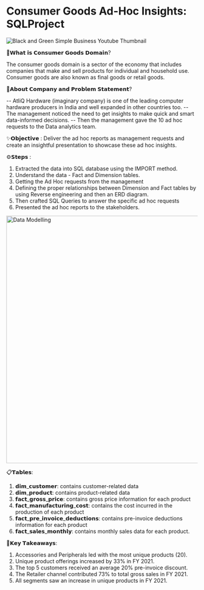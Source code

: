 # Consumer Goods Ad-Hoc Insights: SQLProject
![Black and Green Simple Business Youtube Thumbnail](https://github.com/user-attachments/assets/c648500c-66d9-46a9-8acd-c9c64203d8eb)

🤔𝗪𝗵𝗮𝘁 𝗶𝘀 𝗖𝗼𝗻𝘀𝘂𝗺𝗲𝗿 𝗚𝗼𝗼𝗱𝘀 𝗗𝗼𝗺𝗮𝗶𝗻?

The consumer goods domain is a sector of the economy that includes companies that make and sell products for individual and household use. Consumer goods are also known as final goods or retail goods.

🌱𝗔𝗯𝗼𝘂𝘁 𝗖𝗼𝗺𝗽𝗮𝗻𝘆 𝗮𝗻𝗱 𝗣𝗿𝗼𝗯𝗹𝗲𝗺 𝗦𝘁𝗮𝘁𝗲𝗺𝗲𝗻𝘁?

-- AtliQ Hardware (imaginary company) is one of the leading computer hardware producers in India and well expanded in other countries too.
-- The management noticed the need to get insights to make quick and smart data-informed decisions. 
-- Then the management gave the 10 ad hoc requests to the Data analytics team.

✨𝗢𝗯𝗷𝗲𝗰𝘁𝗶𝘃𝗲 :
Deliver the ad hoc reports as management requests and create an insightful presentation to showcase these ad hoc insights.

⚙𝗦𝘁𝗲𝗽𝘀 :
1. Extracted the data into SQL database using the IMPORT method.
2. Understand the data - Fact and Dimension tables.
3. Getting the Ad Hoc requests from the management
4. Defining the proper relationships between Dimension and Fact tables by using Reverse engineering and then an ERD diagram.
5. Then crafted SQL Queries to answer the specific ad hoc requests
6. Presented the ad hoc reports to the stakeholders.

<img width="653" alt="Data Modelling" src="https://github.com/user-attachments/assets/8b3f2bf7-c77c-4615-972c-7a6b7d6f141f">

📋𝗧𝗮𝗯𝗹𝗲𝘀:
1. 𝗱𝗶𝗺_𝗰𝘂𝘀𝘁𝗼𝗺𝗲𝗿: contains customer-related data
2. 𝗱𝗶𝗺_𝗽𝗿𝗼𝗱𝘂𝗰𝘁: contains product-related data
3. 𝗳𝗮𝗰𝘁_𝗴𝗿𝗼𝘀𝘀_𝗽𝗿𝗶𝗰𝗲: contains gross price information for each product
4. 𝗳𝗮𝗰𝘁_𝗺𝗮𝗻𝘂𝗳𝗮𝗰𝘁𝘂𝗿𝗶𝗻𝗴_𝗰𝗼𝘀𝘁: contains the cost incurred in the production of each product
5. 𝗳𝗮𝗰𝘁_𝗽𝗿𝗲_𝗶𝗻𝘃𝗼𝗶𝗰𝗲_𝗱𝗲𝗱𝘂𝗰𝘁𝗶𝗼𝗻𝘀: contains pre-invoice deductions information for each product
6. 𝗳𝗮𝗰𝘁_𝘀𝗮𝗹𝗲𝘀_𝗺𝗼𝗻𝘁𝗵𝗹𝘆: contains monthly sales data for each product.

🌱𝗞𝗲𝘆 𝗧𝗮𝗸𝗲𝗮𝘄𝗮𝘆𝘀:
1. Accessories and Peripherals led with the most unique products (20).
2. Unique product offerings increased by 33% in FY 2021.
3. The top 5 customers received an average 20% pre-invoice discount.
4. The Retailer channel contributed 73% to total gross sales in FY 2021.
5. All segments saw an increase in unique products in FY 2021.
